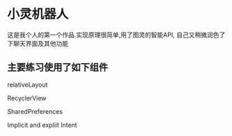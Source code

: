 # 小灵机器人
这是我个人的第一个作品.实现原理很简单,用了图灵的智能API, 自己又稍微润色了下聊天界面及其他功能

## 主要练习使用了如下组件
relativeLayout

RecyclerView

SharedPreferences

Implicit and expliit Intent
